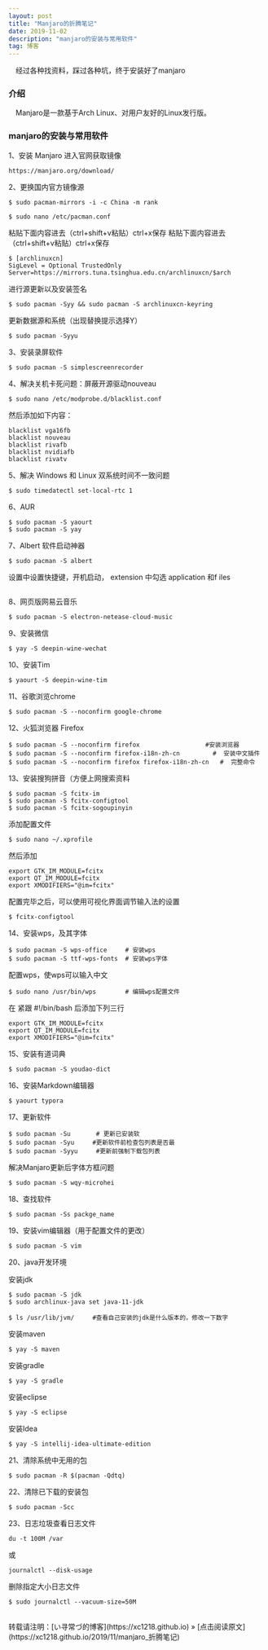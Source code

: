 ```yaml
---
layout: post
title: "Manjaro的折腾笔记"
date: 2019-11-02 
description: "manjaro的安装与常用软件"
tag: 博客   
---
```


　经过各种找资料，踩过各种坑，终于安装好了manjaro


### 介绍

 　Manjaro是一款基于Arch Linux、对用户友好的Linux发行版。

### manjaro的安装与常用软件



1、安装 Manjaro  进入官网获取镜像

```     
https://manjaro.org/download/
```    

2、更换国内官方镜像源

```     
$ sudo pacman-mirrors -i -c China -m rank
```   
```   
$ sudo nano /etc/pacman.conf
```

粘贴下面内容进去（ctrl+shift+v粘贴）ctrl+x保存
粘贴下面内容进去（ctrl+shift+v粘贴）ctrl+x保存

```     
$ [archlinuxcn]
SigLevel = Optional TrustedOnly
Server=https://mirrors.tuna.tsinghua.edu.cn/archlinuxcn/$arch
```

进行源更新以及安装签名

```     
$ sudo pacman -Syy && sudo pacman -S archlinuxcn-keyring
```
更新数据源和系统（出现替换提示选择Y）

```     
$ sudo pacman -Syyu
```

3、安装录屏软件

```     
$ sudo pacman -S simplescreenrecorder
```    

4、解决关机卡死问题：屏蔽开源驱动nouveau

```     
$ sudo nano /etc/modprobe.d/blacklist.conf
```    
然后添加如下内容：
```     
blacklist vga16fb
blacklist nouveau
blacklist rivafb
blacklist nvidiafb
blacklist rivatv
```

5、解决  Windows 和 Linux  双系统时间不一致问题
```     
$ sudo timedatectl set-local-rtc 1
```    

6、AUR

```     
$ sudo pacman -S yaourt
$ sudo pacman -S yay
```    

7、Albert 软件启动神器

```     
$ sudo pacman -S albert
```    
设置中设置快捷键，开机启动，  extension 中勾选  application  和f  iles

```  
```  

8、网页版网易云音乐

```     
$ sudo pacman -S electron-netease-cloud-music
```    

9、安装微信

```     
$ yay -S deepin-wine-wechat
```    

10、安装Tim

```     
$ yaourt -S deepin-wine-tim
```    

11、谷歌浏览chrome

```     
$ sudo pacman -S --noconfirm google-chrome
```    

12、火狐浏览器 Firefox
```    
$ sudo pacman -S --noconfirm firefox                  #安装浏览器  
$ sudo pacman -S --noconfirm firefox-i18n-zh-cn         #  安装中文插件
$ sudo pacman -S --noconfirm firefox firefox-i18n-zh-cn   #  完整命令  

```   

13、安装搜狗拼音（方便上网搜索资料

```     
$ sudo pacman -S fcitx-im 
$ sudo pacman -S fcitx-configtool
$ sudo pacman -S fcitx-sogoupinyin
```    
添加配置文件
```  
$ sudo nano ~/.xprofile
``` 
然后添加
``` 
export GTK_IM_MODULE=fcitx
export QT_IM_MODULE=fcitx
export XMODIFIERS="@im=fcitx"
``` 
配置完毕之后，可以使用可视化界面调节输入法的设置
``` 
$ fcitx-configtool
```

14、安装wps，及其字体

```     
$ sudo pacman -S wps-office     # 安装wps
$ sudo pacman -S ttf-wps-fonts  # 安装wps字体
```    
配置wps，使wps可以输入中文
```   
$ sudo nano /usr/bin/wps        # 编辑wps配置文件
```   
在 紧跟  #!/bin/bash  后添加下列三行
``` 
export GTK_IM_MODULE=fcitx
export QT_IM_MODULE=fcitx
export XMODIFIERS="@im=fcitx"
``` 

15、安装有道词典
``` 
$ sudo pacman -S youdao-dict
```        

16、安装Markdown编辑器

```     
$ yaourt typora
```    

17、更新软件

```     
$ sudo pacman -Su		# 更新已安装软
$ sudo pacman -Syu	   #更新软件前检查包列表是否最
$ sudo pacman -Syyu     #更新前强制下载包列表 
```    
解决Manjaro更新后字体方框问题
```    
$ sudo pacman -S wqy-microhei
```    

18、查找软件
```     
$ sudo pacman -Ss packge_name
```    

19、安装vim编辑器（用于配置文件的更改）

```     
$ sudo pacman -S vim
```    

20、java开发环境

安装jdk
``` 
$ sudo pacman -S jdk
$ sudo archlinux-java set java-11-jdk
```  
```  
$ ls /usr/lib/jvm/     #查看自己安装的jdk是什么版本的，修改一下数字
```  

安装maven
```  
$ yay -S maven
``` 
安装gradle
```
$ yay -S gradle
```
安装eclipse
```
$ yay -S eclipse
```
安装Idea
```
$ yay -S intellij-idea-ultimate-edition
```  

21、清除系统中无用的包
```  
$ sudo pacman -R $(pacman -Qdtq)
```  

22、清除已下载的安装包
```
$ sudo pacman -Scc
```  

23、日志垃圾查看日志文件
```
du -t 100M /var
```
或
```
journalctl --disk-usage
```
删除指定大小日志文件
```
$ sudo journalctl --vacuum-size=50M
```  

<br>
转载请注明：[い寻常づ的博客](https://xc1218.github.io) » [点击阅读原文](https://xc1218.github.io/2019/11/manjaro_折腾笔记)
